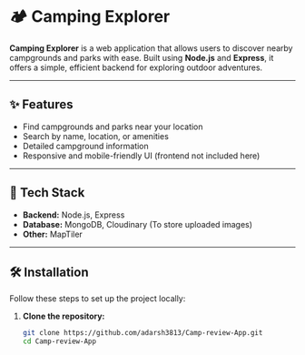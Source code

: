 # 🏕️ Camping Explorer

**Camping Explorer** is a web application that allows users to discover nearby campgrounds and parks with ease. Built using **Node.js** and **Express**, it offers a simple, efficient backend for exploring outdoor adventures.

---

## ✨ Features

- Find campgrounds and parks near your location
- Search by name, location, or amenities
- Detailed campground information
- Responsive and mobile-friendly UI (frontend not included here)

---

## 🚀 Tech Stack

- **Backend:** Node.js, Express
- **Database:** MongoDB, Cloudinary (To store uploaded images)
- **Other:** MapTiler

---

## 🛠️ Installation

Follow these steps to set up the project locally:

1. **Clone the repository:**
   ```bash
   git clone https://github.com/adarsh3813/Camp-review-App.git
   cd Camp-review-App
   ```
